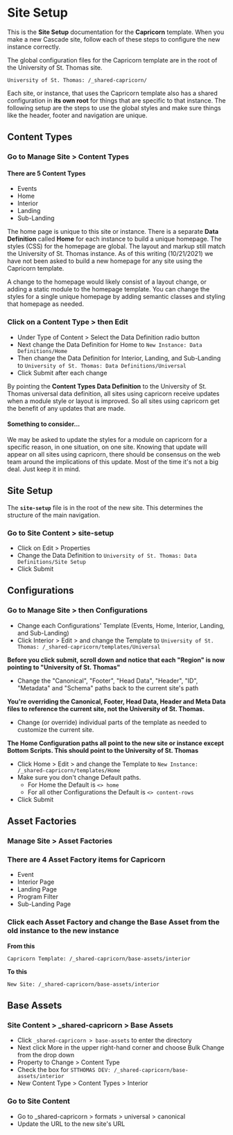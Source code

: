 # Site Setup

This is the **Site Setup** documentation for the **Capricorn** template. When you make a new Cascade site, follow each of these steps to configure the new instance correctly.

The global configuration files for the Capricorn template are in the root of the University of St. Thomas site.

```
University of St. Thomas: /_shared-capricorn/
```

Each site, or instance, that uses the Capricorn template also has a shared configuration in **its own root** for things that are specific to that instance. The following setup are the steps to use the global styles and make sure things like the header, footer and navigation are unique.

## Content Types

### Go to Manage Site > Content Types

#### There are 5 Content Types

-   Events
-   Home
-   Interior
-   Landing
-   Sub-Landing

The home page is unique to this site or instance. There is a separate **Data Definition** called **Home** for each instance to build a unique homepage. The styles (CSS) for the homepage are global. The layout and markup still match the University of St. Thomas instance. As of this writing (10/21/2021) we have not been asked to build a new homepage for any site using the Capricorn template.

A change to the homepage would likely consist of a layout change, or adding a static module to the homepage template. You can change the styles for a single unique homepage by adding semantic classes and styling that homepage as needed.

### Click on a Content Type > then Edit

-   Under Type of Content > Select the Data Definition radio button
-   Next change the Data Definition for Home to `New Instance: Data Definitions/Home`
-   Then change the Data Definition for Interior, Landing, and Sub-Landing to `University of St. Thomas: Data Definitions/Universal`
-   Click Submit after each change

By pointing the **Content Types Data Definition** to the University of St. Thomas universal data definition, all sites using capricorn receive updates when a module style or layout is improved. So all sites using capricorn get the benefit of any updates that are made.

#### Something to consider...

We may be asked to update the styles for a module on capricorn for a specific reason, in one situation, on one site. Knowing that update will appear on all sites using capricorn, there should be consensus on the web team around the implications of this update. Most of the time it's not a big deal. Just keep it in mind.

## Site Setup

The **`site-setup`** file is in the root of the new site. This determines the structure of the main navigation.

### Go to Site Content > site-setup

-   Click on Edit > Properties
-   Change the Data Definition to `University of St. Thomas: Data Definitions/Site Setup`
-   Click Submit

## Configurations

### Go to Manage Site > then Configurations

-   Change each Configurations' Template (Events, Home, Interior, Landing, and Sub-Landing)
-   Click Interior > Edit > and change the Template to `University of St. Thomas: /_shared-capricorn/templates/Universal`

**Before you click submit, scroll down and notice that each "Region" is now pointing to "University of St. Thomas"**

-   Change the "Canonical", "Footer", "Head Data", "Header", "ID", "Metadata" and "Schema" paths back to the current site's path

**You're overriding the Canonical, Footer, Head Data, Header and Meta Data files to reference the current site, not the University of St. Thomas.**

-   Change (or override) individual parts of the template as needed to customize the current site.

**The Home Configuration paths all point to the new site or instance except Bottom Scripts. This should point to the University of St. Thomas**

-   Click Home > Edit > and change the Template to `New Instance: /_shared-capricorn/templates/Home`
-   Make sure you don't change Default paths.
    -   For Home the Default is `<> home`
    -   For all other Configurations the Default is `<> content-rows`
-   Click Submit

## Asset Factories

### Manage Site > Asset Factories

### There are 4 Asset Factory items for Capricorn

-   Event
-   Interior Page
-   Landing Page
-   Program Filter
-   Sub-Landing Page

### Click each Asset Factory and change the Base Asset from the old instance to the new instance

**From this**

```
Capricorn Template: /_shared-capricorn/base-assets/interior
```

**To this**

```
New Site: /_shared-capricorn/base-assets/interior
```

## Base Assets

### Site Content > \_shared-capricorn > Base Assets

-   Click `_shared-capricorn > base-assets` to enter the directory
-   Next click More in the upper right-hand corner and choose Bulk Change from the drop down
-   Property to Change > Content Type
-   Check the box for `STTHOMAS DEV: /_shared-capricorn/base-assets/interior`
-   New Content Type > Content Types > Interior

### Go to Site Content

-   Go to \_shared-capricorn > formats > universal > canonical
-   Update the URL to the new site's URL
